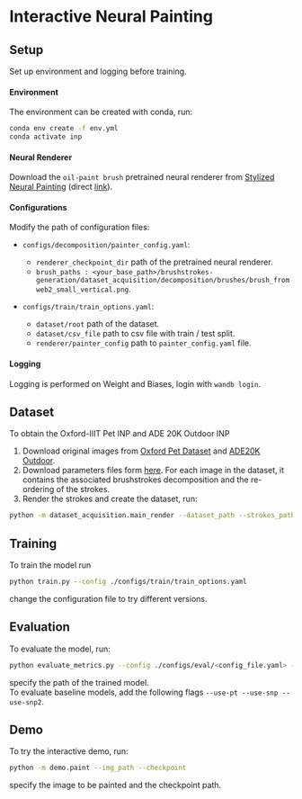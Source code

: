 # Interactive Neural Painting

## Setup

Set up environment and logging before training. 

#### Environment

The environment can be created with conda, run:  
```bash
conda env create -f env.yml  
conda activate inp
```

#### Neural Renderer

Download the `oil-paint brush` pretrained neural renderer from [Stylized Neural Painting](https://github.com/jiupinjia/stylized-neural-painting) (direct [link](https://drive.google.com/file/d/1sqWhgBKqaBJggl2A8sD1bLSq2_B1ScMG/view)).
    
#### Configurations

Modify the path of configuration files:

- `configs/decomposition/painter_config.yaml`:
    * `renderer_checkpoint_dir` path of the pretrained neural renderer.
    * `brush_paths : <your_base_path>/brushstrokes-generation/dataset_acquisition/decomposition/brushes/brush_fromweb2_small_vertical.png`.
    
- `configs/train/train_options.yaml`:
    * `dataset/root` path of the dataset.
    * `dataset/csv_file` path to csv file with train / test split.
    * `renderer/painter_config` path to `painter_config.yaml` file.

#### Logging

Logging is performed on Weight and Biases, login with `wandb login`.

## Dataset
To obtain the Oxford-IIIT Pet INP and ADE 20K Outdoor INP 

1. Download original images from [Oxford Pet Dataset](https://www.robots.ox.ac.uk/~vgg/data/pets/) and [ADE20K Outdoor](https://www.kaggle.com/residentmario/ade20k-outdoors).
2. Download parameters files form [here](add_link). For each image in the dataset, it contains the associated brushstrokes decomposition and the re-ordering of the strokes.
3. Render the strokes and create the dataset, run:  
```bash
python -m dataset_acquisition.main_render --dataset_path --strokes_path --images_path --index_path
```

## Training

To train the model run

```bash
python train.py --config ./configs/train/train_options.yaml
```

change the configuration file to try different versions.

## Evaluation

To evaluate the model, run:

```bash
python evaluate_metrics.py --config ./configs/eval/<config_file.yaml> --checkpoint
```

specify the path of the trained model.  
To evaluate baseline models, add the following flags `--use-pt --use-snp --use-snp2`.

## Demo

To try the interactive demo, run:

```bash
python -m demo.paint --img_path --checkpoint
```
specify the image to be painted and the checkpoint path.